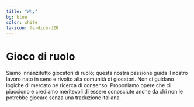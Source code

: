 ```yaml
---
title: "Why"
bg: blue
color: white
fa-icon: fa-dice-d20
---
```


# Gioco di ruolo

Siamo innanzitutto giocatori di ruolo; questa nostra passione guida il nostro lavoro nato in seno e rivolto alla comunità di giocatori. Non ci guidano logiche di mercato né ricerca di consenso. Proponiamo opere che ci piacciono e crediamo meritevoli di essere conosciute anche da chi non le potrebbe giocare senza una traduzione italiana.

